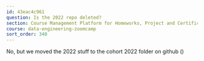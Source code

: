 ```yaml
---
id: 43eac4c961
question: Is the 2022 repo deleted?
section: Course Management Platform for Homeworks, Project and Certificate
course: data-engineering-zoomcamp
sort_order: 340
---
```


No, but we moved the 2022 stuff to the cohort 2022 folder on github ()

